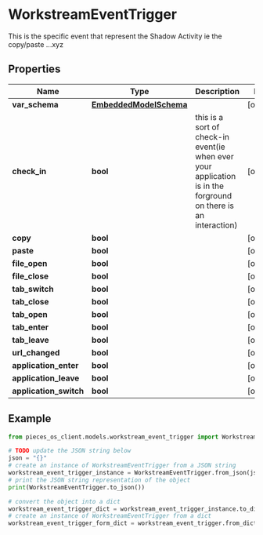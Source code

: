 # WorkstreamEventTrigger

This is the specific event that represent the Shadow Activity ie the copy/paste ...xyz

## Properties

Name | Type | Description | Notes
------------ | ------------- | ------------- | -------------
**var_schema** | [**EmbeddedModelSchema**](EmbeddedModelSchema) |  | [optional] 
**check_in** | **bool** | this is a sort of check-in event(ie when ever your application is in the forground on there is an interaction) | [optional] 
**copy** | **bool** |  | [optional] 
**paste** | **bool** |  | [optional] 
**file_open** | **bool** |  | [optional] 
**file_close** | **bool** |  | [optional] 
**tab_switch** | **bool** |  | [optional] 
**tab_close** | **bool** |  | [optional] 
**tab_open** | **bool** |  | [optional] 
**tab_enter** | **bool** |  | [optional] 
**tab_leave** | **bool** |  | [optional] 
**url_changed** | **bool** |  | [optional] 
**application_enter** | **bool** |  | [optional] 
**application_leave** | **bool** |  | [optional] 
**application_switch** | **bool** |  | [optional] 

## Example

```python
from pieces_os_client.models.workstream_event_trigger import WorkstreamEventTrigger

# TODO update the JSON string below
json = "{}"
# create an instance of WorkstreamEventTrigger from a JSON string
workstream_event_trigger_instance = WorkstreamEventTrigger.from_json(json)
# print the JSON string representation of the object
print(WorkstreamEventTrigger.to_json())

# convert the object into a dict
workstream_event_trigger_dict = workstream_event_trigger_instance.to_dict()
# create an instance of WorkstreamEventTrigger from a dict
workstream_event_trigger_form_dict = workstream_event_trigger.from_dict(workstream_event_trigger_dict)
```



